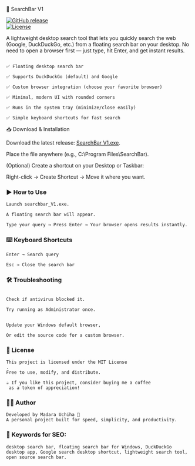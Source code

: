 🔎 SearchBar V1

[![GitHub release](https://img.shields.io/github/v/release/Madara-Uchiha-dev/Search_Bar?style=for-the-badge)](https://github.com/Madara-Uchiha-dev/Search_Bar/releases)   
[![License](https://img.shields.io/github/license/Madara-Uchiha-dev/Search_Bar?label=license&style=for-the-badge)](LICENSE)

A lightweight desktop search tool that lets you quickly search the web (Google, DuckDuckGo, etc.) from a floating search bar on your desktop.
No need to open a browser first — just type, hit Enter, and get instant results.

``` 🚀 Features

✅ Floating desktop search bar

✅ Supports DuckDuckGo (default) and Google

✅ Custom browser integration (choose your favorite browser)

✅ Minimal, modern UI with rounded corners

✅ Runs in the system tray (minimize/close easily)

✅ Simple keyboard shortcuts for fast search
```

📥 Download & Installation

Download the latest release: [SearchBar V1.exe](https://github.com/Madara-Uchiha-dev/Search_Bar/releases/download/versions/Search_Bar.v1.exe).

Place the file anywhere (e.g., C:\Program Files\SearchBar\).

(Optional) Create a shortcut on your Desktop or Taskbar:

Right-click → Create Shortcut → Move it where you want.

### ▶️ How to Use
```
Launch searchbar_V1.exe.

A floating search bar will appear.

Type your query → Press Enter → Your browser opens results instantly.
```
### ⌨️ Keyboard Shortcuts
```
Enter → Search query

Esc → Close the search bar
```
### 🛠️ Troubleshooting

``` 1. Search bar not showing?

Check if antivirus blocked it.

Try running as Administrator once.
```

```2. Wrong browser opening?

Update your Windows default browser,

Or edit the source code for a custom browser.
```

### 📜 License
```
This project is licensed under the MIT License
.
Free to use, modify, and distribute.

☕ If you like this project, consider buying me a coffee
 as a token of appreciation!
```
### 👨‍💻 Author
```
Developed by Madara Uchiha 🐉
A personal project built for speed, simplicity, and productivity.
```
### 🔑 Keywords for SEO:
```
desktop search bar, floating search bar for Windows, DuckDuckGo desktop app, Google search desktop shortcut, lightweight search tool, open source search bar.
```

